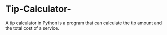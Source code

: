 # Tip-Calculator-
A tip calculator in Python is a program that can calculate the tip amount and the total cost of a service.
